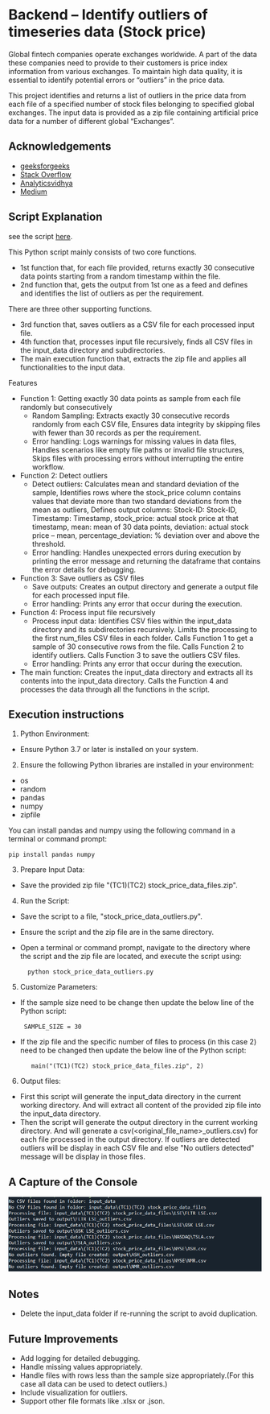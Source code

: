 
# Backend – Identify outliers of timeseries data (Stock price)

Global fintech companies operate exchanges worldwide. A part of the data these companies need to provide to their customers is price index information from various exchanges. To maintain high data quality, it is essential to identify potential errors or “outliers” in the price data.

This project identifies and returns a list of outliers in the price data from each file of a specified number of stock files belonging to specified global exchanges. The input data is provided as a zip file containing artificial price data for a number of different global
“Exchanges”.


## Acknowledgements

 - [geeksforgeeks](https://www.geeksforgeeks.org/python-programming-language-tutorial/)
 - [Stack Overflow](https://stackoverflow.com/)
 - [Analyticsvidhya](https://www.analyticsvidhya.com/)
 - [Medium](https://medium.com/)


## Script Explanation 
see the script [here](https://github.com/saduni444/Identify-outliers-of-timeseries-data-Stock-price-/blob/main/stock_price_data_outliers.py).

This Python script mainly consists of two core functions.
- 1st function that, for each file provided, returns exactly 30 consecutive data points starting from a random timestamp within the file.
- 2nd function that, gets the output from 1st one as a feed and defines and identifies the list of outliers as per the requirement.

There are three other supporting functions.
- 3rd function that, saves outliers as a CSV file for each processed input file.
- 4th function that, processes input file recursively, finds all CSV files in the input_data directory and subdirectories.
- The main execution function that, extracts the zip file and applies all functionalities to the input data.

Features

- Function 1: Getting exactly 30 data points as sample from each file randomly but consecutively 
    - Random Sampling: Extracts exactly 30 consecutive records randomly from each CSV file, Ensures data integrity by skipping files with fewer than 30 records as per the requirement. 
    - Error handling: Logs warnings for missing values in data files, Handles scenarios like empty file paths or invalid file structures, Skips files with processing errors without interrupting the entire workflow.
- Function 2: Detect outliers
    - Detect outliers: Calculates mean and standard deviation of the sample, Identifies rows where the stock_price column contains values that deviate more than two standard deviations from the mean as outliers, Defines output columns: Stock-ID: Stock-ID, Timestamp: Timestamp, stock_price: actual stock price at that timestamp, mean: mean of 30 data points, deviation: actual stock price – mean, percentage_deviation: % deviation over and above the threshold.
    - Error handling: Handles unexpected errors during execution by printing the error message and returning the dataframe that contains the error details for debugging.
- Function 3: Save outliers as CSV files
    - Save outputs: Creates an output directory and generate a output file for each processed input file.
    - Error handling: Prints any error that occur during the execution.
- Function 4:  Process input file recursively
    - Process input data: Identifies CSV files within the input_data directory and its subdirectories recursively. Limits the processing to the first num_files CSV files in each folder. Calls Function 1 to get a sample of 30 consecutive rows from the file. Calls Function 2 to identify outliers. Calls Function 3 to save the outliers CSV files.
    - Error handling: Prints any error that occur during the execution.
- The main function: Creates the input_data directory and extracts all its contents into the input_data directory. Calls the Function 4 and processes the data through all the functions in the script.

## Execution instructions
1. Python Environment:
- Ensure Python 3.7 or later is installed on your system.
2. Ensure the following Python libraries are installed in your environment:
- os
- random
- pandas
- numpy
- zipfile

You can install pandas and numpy using the following command in a terminal or command prompt:
    
    pip install pandas numpy
3. Prepare Input Data:
- Save the provided zip file "(TC1)(TC2) stock_price_data_files.zip". 
4. Run the Script:
- Save the script to a file, "stock_price_data_outliers.py".
- Ensure the script and the zip file are in the same directory.
- Open a terminal or command prompt, navigate to the directory where the script and the zip file are located, and execute the script using:


        python stock_price_data_outliers.py
5. Customize Parameters:
- If the sample size need to be change then update the below line of the Python script:
    
       SAMPLE_SIZE = 30
- If the zip file and the specific number of files to process (in this case 2) need to be changed then update the below line of the Python script:

         main("(TC1)(TC2) stock_price_data_files.zip", 2)

6. Output files:
- First this script will generate the input_data directory in the current working directory. And will extract all content of the provided zip file into the input_data directory.
- Then the script will generate the output directory in the current working directory. And will generate a csv(<original_file_name>_outliers.csv) for each file processed in the output directory. If outliers are detected outliers will be display in each CSV file and else "No outliers detected" message will be display in those files. 

## A Capture of the Console
![Capture_Console](https://github.com/saduni444/Identify-outliers-of-timeseries-data-Stock-price-/blob/main/capture_console.PNG)

## Notes
- Delete the input_data folder if re-running the script to avoid duplication.


## Future Improvements
- Add logging for detailed debugging.
- Handle missing values appropriately.
- Handle files with rows less than the sample size appropriately.(For this case all data can be used to detect outliers.)
- Include visualization for outliers.
- Support other file formats like .xlsx or .json.

